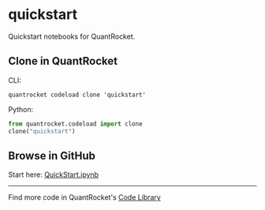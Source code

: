 # quickstart

Quickstart notebooks for QuantRocket.

## Clone in QuantRocket

CLI:

```shell
quantrocket codeload clone 'quickstart'
```

Python:

```python
from quantrocket.codeload import clone
clone("quickstart")
```

## Browse in GitHub

Start here: [QuickStart.ipynb](.quantrocket/quickstart/QuickStart.ipynb)

***

Find more code in QuantRocket's [Code Library](https://www.quantrocket.com/code/)
